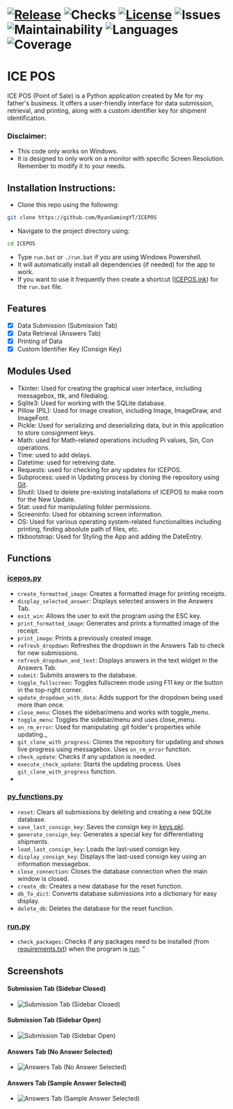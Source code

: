 # [![Release](https://badgers.space//github/release/RyanGamingYT/ICEPOS)](https://github.com/RyanGamingYT/Notepad/releases/tag/v1.1) ![Checks](https://badgers.space//github/checks/RyanGamingYT/ICEPOS) [![License](https://badgers.space//github/license/RyanGamingYT/ICEPOS)](LICENSE.txt) ![Issues](https://badgers.space//github/open-issues/RyanGamingYT/ICEPOS) ![Maintainability](https://badgen.net/codeclimate/maintainability/RyanGamingYT/ICEPOS) ![Languages](https://img.shields.io/github/languages/top/RyanGamingYT/ICEPOS) ![Coverage](https://img.shields.io/codeclimate/coverage/RyanGamingYT/ICEPOS?style=flat&logo=codeclimate)

# ICE POS

ICE POS (Point of Sale) is a Python application created by Me for my father's business. It offers a user-friendly 
interface for data submission, retrieval, and printing, along with a custom identifier key for shipment identification.

### Disclaimer:
- This code only works on Windows.
- It is designed to only work on a monitor with specific Screen Resolution. Remember to modify it to your needs.

## Installation Instructions:
- Clone this repo using the following:
```bash
git clone https://github.com/RyanGamingYT/ICEPOS
```
- Navigate to the project directory using:
```bash
cd ICEPOS
```
- Type `run.bat` or `./run.bat` if you are using Windows Powershell.
- It will automatically install all dependencies (if needed) for the app to work.
- If you want to use it frequently then create a shortcut ([ICEPOS.ink](ICE%20POS.lnk)) for the `run.bat` file. 

## Features

- [x] Data Submission (Submission Tab)
- [x] Data Retrieval (Answers Tab)
- [x] Printing of Data
- [x] Custom Identifier Key (Consign Key)

## Modules Used

- Tkinter: Used for creating the graphical user interface, including messagebox, ttk, and filedialog.
- Sqlite3: Used for working with the SQLite database.
- Pillow (PIL): Used for image creation, including Image, ImageDraw, and ImageFont.
- Pickle: Used for serializing and deserializing data, but in this application to store consignment keys. 
- Math: used for Math-related operations including Pi values, Sin, Con operations.
- Time: used to add delays.
- Datetime: used for retreiving date.
- Requests: used for checking for any updates for ICEPOS.
- Subprocess: used in Updating process by cloning the repository using [Git](https://www.git-scm.com).
- Shutil: Used to delete pre-existing installations of ICEPOS to make room for the New Update.
- Stat: used for manipulating folder permissions.
- Screeninfo: Used for obtaining screen information.
- OS: Used for various operating system-related functionalities including printing, finding absolute path of files, etc.
- ttkbootstrap: Used for Styling the App and adding the DateEntry.

## Functions

### [icepos.py](scripts/icepos.py)


- `create_formatted_image`: Creates a formatted image for printing receipts.
- `display_selected_answer`: Displays selected answers in the Answers Tab.
- `exit_win`: Allows the user to exit the program using the ESC key.
- `print_formatted_image`: Generates and prints a formatted image of the receipt.
- `print_image`: Prints a previously created image.
- `refresh_dropdown`: Refreshes the dropdown in the Answers Tab to check for new submissions.
- `refresh_dropdown_and_text`: Displays answers in the text widget in the Answers Tab.
- `submit`: Submits answers to the database.
- `toggle_fullscreen`: Toggles fullscreen mode using F11 key or the button in the top-right corner.
- `update_dropdown_with_data`: Adds support for the dropdown being used more than once.
- `close_menu`: Closes the sidebar/menu and works with toggle_menu.
- `toggle_menu`: Toggles the sidebar/menu and uses close_menu.
- `on_rm_error`: Used for manipulating .git folder's properties while updating._
- `git_clone_with_progress`: Clones the repository for updating and shows live progress using messagebox. Uses `on_rm_error` function.
- `check_update`: Checks if any updation is needed.
- `execute_check_update`: Starts the updating process. Uses `git_clone_with_progress` function.
- 


### [py_functions.py](scripts/py_functions.py)


- `reset`: Clears all submissions by deleting and creating a new SQLite database.
- `save_last_consign_key`: Saves the consign key in [keys.pkl](other/keys.pkl).
- `generate_consign_key`: Generates a special key for differentiating shipments.
- `load_last_consign_key`: Loads the last-used consign key.
- `display_consign_key`: Displays the last-used consign key using an information messagebox.
- `close_connection`: Closes the database connection when the main window is closed.
- `create_db`: Creates a new database for the reset function.
- `db_To_dict`: Converts database submissions into a dictionary for easy display.
- `delete_db`: Deletes the database for the reset function.


### [run.py](scripts/run.py)


- `check_packages`: Checks if any packages need to be installed (from [requirements.txt](other/requirements.txt)) when the 
  program is [run](run.bat). "

## Screenshots
#### Submission Tab (Sidebar Closed)
- ![Submission Tab (Sidebar Closed)](https://github.com/RyanGamingYT/ICEPOS/blob/master/media/screenshots/Submission%20Tab%20(Sidebar%20Closed).JPG)
#### Submission Tab (Sidebar Open)
- ![Submission Tab (Sidebar Open)](https://github.com/RyanGamingYT/ICEPOS/blob/master/media/screenshots/Submission%20Tab%20(Sidebar%20Open).JPG)
#### Answers Tab (No Answer Selected)
- ![Answers Tab (No Answer Selected)](https://github.com/RyanGamingYT/ICEPOS/blob/master/media/screenshots/Answers%20Tab%20(No%20Answer%20Selected).JPG)
#### Answers Tab (Sample Answer Selected)
- ![Answers Tab (Sample Answer Selected)](https://github.com/RyanGamingYT/ICEPOS/blob/master/media/screenshots/Answers%20Tab%20(Sample%20Answer%20Selected).JPG)

